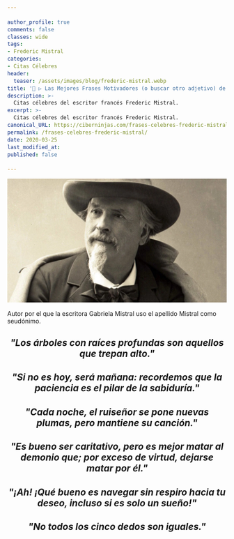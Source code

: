 ```yaml
---

author_profile: true
comments: false
classes: wide
tags:
- Frederic Mistral
categories:
- Citas Célebres
header:
  teaser: /assets/images/blog/frederic-mistral.webp
title: '📢 ▷ Las Mejores Frases Motivadores (o buscar otro adjetivo) de Frederic Mistall'
description: >-
  Citas célebres del escritor francés Frederic Mistral.
excerpt: >-
  Citas célebres del escritor francés Frederic Mistral.
canonical_URL: https://ciberninjas.com/frases-celebres-frederic-mistral/
permalink: /frases-celebres-frederic-mistral/
date: 2020-03-25
last_modified_at: 
published: false

---
```


![Retrato del escritor francés Frederic Mistral](/assets/images/blog/frederic-mistral.webp "Retrato del escritor francés Frederic Mistral")

Autor por el que la escritora Gabriela Mistral uso el apellido Mistral como seudónimo.

<h2><p align="center"><cite>"Los árboles con raíces profundas son aquellos que trepan alto."</cite></p></h2>

<h2><p align="center"><cite>"Si no es hoy, será mañana: recordemos que la paciencia es el pilar de la sabiduría."</cite></p></h2>

<h2><p align="center"><cite>"Cada noche, el ruiseñor se pone nuevas plumas, pero mantiene su canción."</cite></p></h2>

<h2><p align="center"><cite>"Es bueno ser caritativo, pero es mejor matar al demonio que; por exceso de virtud, dejarse matar por él."</cite></p></h2>

<h2><p align="center"><cite>"¡Ah! ¡Qué bueno es navegar sin respiro hacia tu deseo, incluso si es solo un sueño!"</cite></p></h2>

<h2><p align="center"><cite>"No todos los cinco dedos son iguales."</cite></p></h2>
<!-- http://evene.lefigaro.fr/citations/frederic-mistral -->